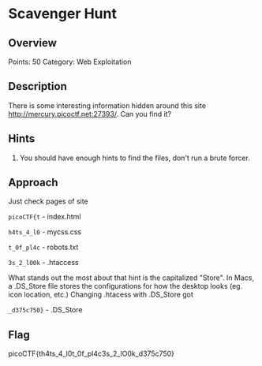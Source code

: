 # Scavenger Hunt

## Overview

Points: 50
Category: Web Exploitation

## Description

There is some interesting information hidden around this site http://mercury.picoctf.net:27393/. Can you find it?

## Hints

1. You should have enough hints to find the files, don't run a brute forcer.


## Approach

Just check pages of site

`picoCTF{t`	- index.html

`h4ts_4_l0`	- mycss.css

`t_0f_pl4c` - robots.txt

`3s_2_lO0k` - .htaccess

What stands out the most about that hint is the capitalized "Store". In Macs, a .DS_Store file stores the configurations for how the desktop looks (eg. icon location, etc.) Changing .htacess with .DS_Store got

`_d375c750}` - .DS_Store

## Flag

picoCTF{th4ts_4_l0t_0f_pl4c3s_2_lO0k_d375c750}